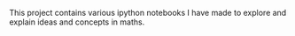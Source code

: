 This project contains various ipython notebooks I have made to explore and explain ideas and concepts in maths.
